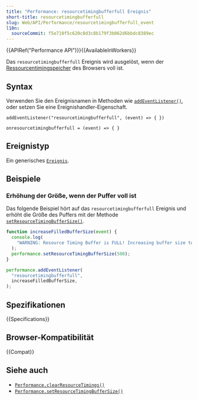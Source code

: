 ```yaml
---
title: "Performance: resourcetimingbufferfull Ereignis"
short-title: resourcetimingbufferfull
slug: Web/API/Performance/resourcetimingbufferfull_event
l10n:
  sourceCommit: f5e710f5c620c8d3c8b179f3b062d6bbdc8389ec
---
```


{{APIRef("Performance API")}}{{AvailableInWorkers}}

Das `resourcetimingbufferfull` Ereignis wird ausgelöst, wenn der [Ressourcentimingspeicher](/de/docs/Web/API/Performance/setResourceTimingBufferSize) des Browsers voll ist.

## Syntax

Verwenden Sie den Ereignisnamen in Methoden wie [`addEventListener()`](/de/docs/Web/API/EventTarget/addEventListener), oder setzen Sie eine Ereignishandler-Eigenschaft.

```js-nolint
addEventListener("resourcetimingbufferfull", (event) => { })

onresourcetimingbufferfull = (event) => { }
```

## Ereignistyp

Ein generisches [`Ereignis`](/de/docs/Web/API/Event).

## Beispiele

### Erhöhung der Größe, wenn der Puffer voll ist

Das folgende Beispiel hört auf das `resourcetimingbufferfull` Ereignis und erhöht die Größe des Puffers mit der Methode [`setResourceTimingBufferSize()`](/de/docs/Web/API/Performance/setResourceTimingBufferSize).

```js
function increaseFilledBufferSize(event) {
  console.log(
    "WARNING: Resource Timing Buffer is FULL! Increasing buffer size to 500.",
  );
  performance.setResourceTimingBufferSize(500);
}

performance.addEventListener(
  "resourcetimingbufferfull",
  increaseFilledBufferSize,
);
```

## Spezifikationen

{{Specifications}}

## Browser-Kompatibilität

{{Compat}}

## Siehe auch

- [`Performance.clearResourceTimings()`](/de/docs/Web/API/Performance/clearResourceTimings)
- [`Performance.setResourceTimingBufferSize()`](/de/docs/Web/API/Performance/setResourceTimingBufferSize)
